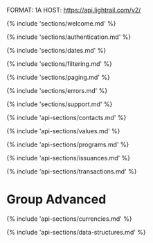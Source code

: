 FORMAT: 1A
HOST: https://api.lightrail.com/v2/

{% include 'sections/welcome.md' %}

{% include 'sections/authentication.md' %}

{% include 'sections/dates.md' %}

{% include 'sections/filtering.md' %}

{% include 'sections/paging.md' %}

{% include 'sections/errors.md' %}

{% include 'sections/support.md' %}

{% include 'api-sections/contacts.md' %}

{% include 'api-sections/values.md' %}

{% include 'api-sections/programs.md' %}

{% include 'api-sections/issuances.md' %}

{% include 'api-sections/transactions.md' %}

# Group Advanced

{% include 'api-sections/currencies.md' %}

{% include 'api-sections/data-structures.md' %}
